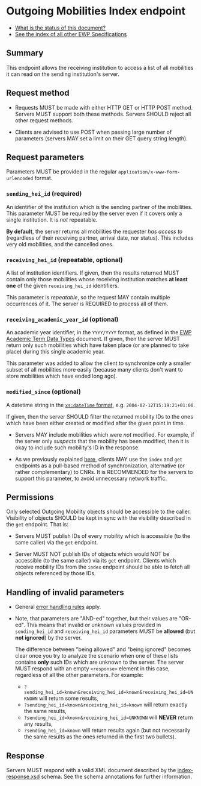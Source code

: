 Outgoing Mobilities Index endpoint
==================================

* [What is the status of this document?][statuses]
* [See the index of all other EWP Specifications][develhub]


Summary
-------

This endpoint allows the receiving institution to access a list of all
mobilities it can read on the sending institution's server.


Request method
--------------

 * Requests MUST be made with either HTTP GET or HTTP POST method. Servers MUST
   support both these methods. Servers SHOULD reject all other request methods.

 * Clients are advised to use POST when passing large number of parameters
   (servers MAY set a limit on their GET query string length).


Request parameters
------------------

Parameters MUST be provided in the regular `application/x-www-form-urlencoded`
format.


### `sending_hei_id` (required)

An identifier of the institution which is the sending partner of the
mobilities. This parameter MUST be required by the server even if it covers
only a single institution. It is *not* repeatable.

**By default**, the server returns all mobilities the requester *has access to*
(regardless of their receiving partner, arrival date, nor status). This
includes very old mobilities, and the cancelled ones.


### `receiving_hei_id` (repeatable, optional)

A list of institution identifiers. If given, then the results returned MUST
contain only those mobilities whose receiving institution matches **at least
one** of the given `receiving_hei_id` identifiers.

This parameter is *repeatable*, so the request MAY contain multiple occurrences
of it. The server is REQUIRED to process all of them.


### `receiving_academic_year_id` (optional)

An academic year identifier, in the `YYYY/YYYY` format, as defined in the
[EWP Academic Term Data Types](https://github.com/erasmus-without-paper/ewp-specs-types-academic-term)
document. If given, then the server MUST return only such mobilities which
have taken place (or are planned to take place) during this single academic
year.

This parameter was added to allow the client to synchronize only a smaller
subset of all mobilities more easily (because many clients don't want to store
mobilities which have ended long ago).


### `modified_since` (optional)

A datetime string in the [`xs:dateTime` format][xs-datetime], e.g.
`2004-02-12T15:19:21+01:00`.

If given, then the server SHOULD filter the returned mobility IDs to the ones
which have been either created or modified after the given point in time.

 * Servers MAY include mobilities which were *not* modified. For example, if
   the server only *suspects* that the mobility has been modified, then it is
   okay to include such mobility's ID in the response.

 * As we previously explained [here][index-pulling], clients MAY use the
   `index` and `get` endpoints as a pull-based method of synchronization,
   alternative (or rather complementary) to CNRs. It is RECOMMENDED for the
   servers to support this parameter, to avoid unnecessary network traffic.


Permissions
-----------

Only selected Outgoing Mobility objects should be accessible to the caller.
Visibility of objects SHOULD be kept in sync with the visibility described in
the `get` endpoint. That is:

 * Servers MUST publish IDs of every mobility which is accessible (to the same
   caller) via the `get` endpoint.

 * Server MUST NOT publish IDs of objects which would NOT be accessible (to the
   same caller) via its `get` endpoint. Clients which receive mobility IDs from
   the `index` endpoint should be able to fetch all objects referenced by those
   IDs.


Handling of invalid parameters
------------------------------

 * General [error handling rules][error-handling] apply.

 * Note, that parameters are "AND-ed" together, but their values are "OR-ed".
   This means that invalid or unknown values provided in `sending_hei_id` and
   `receiving_hei_id` parameters MUST be **allowed** (but **not ignored**) by
   the server.

   The difference between "being allowed" and "being ignored" becomes clear
   once you try to analyze the scenario when one of these lists contains
   **only** such IDs which are unknown to the server. The server MUST respond
   with an empty `<response>` element in this case, regardless of all the other
   parameters. For example:

   * `?sending_hei_id=known&receiving_hei_id=known&receiving_hei_id=UNKNOWN`
     will return some results,
   * `?sending_hei_id=known&receiving_hei_id=known` will return exactly the
     same results,
   * `?sending_hei_id=known&receiving_hei_id=UNKNOWN` will **NEVER** return any
     results,
   * `?sending_hei_id=known` will return results again (but not necessarily the
     same results as the ones returned in the first two bullets).


Response
--------

Servers MUST respond with a valid XML document described by the
[index-response.xsd](index-response.xsd) schema. See the schema annotations
for further information.


[develhub]: http://developers.erasmuswithoutpaper.eu/
[statuses]: https://github.com/erasmus-without-paper/ewp-specs-management#statuses
[registry-spec]: https://github.com/erasmus-without-paper/ewp-specs-api-registry
[discovery-api]: https://github.com/erasmus-without-paper/ewp-specs-api-discovery
[echo]: https://github.com/erasmus-without-paper/ewp-specs-api-echo
[error-handling]: https://github.com/erasmus-without-paper/ewp-specs-architecture#error-handling
[institutions-api]: https://github.com/erasmus-without-paper/ewp-specs-api-institutions
[index-pulling]: https://github.com/erasmus-without-paper/ewp-specs-architecture#index-pulling
[xs-datetime]: https://www.w3.org/TR/xmlschema11-2/#dateTime
